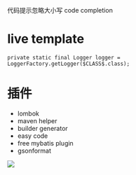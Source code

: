 
代码提示忽略大小写
code completion 



# live template

```
private static final Logger logger = LoggerFactory.getLogger($CLASS$.class);
```


# 插件

* lombok
* maven helper
* builder generator
* easy code
* free mybatis plugin
* gsonformat

[![](https://static.segmentfault.com/v-5b1df2a7/global/img/creativecommons-cc.svg)](https://creativecommons.org/licenses/by-nc-nd/4.0/)
